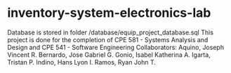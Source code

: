 # inventory-system-electronics-lab

Database is stored in folder /database/equip_project_database.sql
This project is done for the completion of CPE 581 - Systems Analysis and Design and CPE 541 - Software Engineering
Collaborators:
Aquino, Joseph Vincent R.
Bernardo, Jose Gabriel G.
Gonio, Isabel Katherina A.
Igarta, Tristan P.
Indino, Hans Lyon I.
Ramos, Ryan John T.
